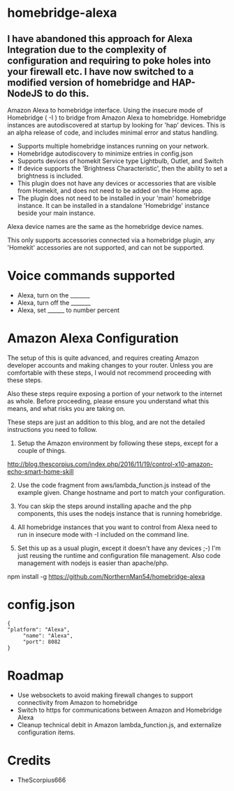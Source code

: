# homebridge-alexa

## I have abandoned this approach for Alexa Integration due to the complexity of configuration and requiring to poke holes into your firewall etc.  I have now switched to a modified version of homebridge and HAP-NodeJS to do this.

Amazon Alexa to homebridge interface.   Using the insecure mode of Homebridge ( -I )
to bridge from Amazon Alexa to homebridge.  Homebridge instances are autodiscovered
at startup by looking for 'hap' devices.   This is an alpha release of code, and
includes minimal error and status handling.  

* Supports multiple homebridge instances running on your network.
* Homebridge autodiscovery to minimize entries in config.json
* Supports devices of homekit Service type Lightbulb, Outlet, and Switch
* If device supports the 'Brightness Characteristic', then the ability to set a
brightness is included.
* This plugin does not have any devices or accessories that are visible from Homekit,
and does not need to be added on the Home app.
* The plugin does not need to be installed in your 'main' homebridge instance.  It
can be installed in a standalone 'Homebridge' instance beside your main instance.

Alexa device names are the same as the homebridge device names.

This only supports  accessories connected via a homebridge plugin, any 'Homekit'
accessories are not supported, and can not be supported.

# Voice commands supported

* Alexa, turn on the _______
* Alexa, turn off the _______
* Alexa, set ______ to number percent

# Amazon Alexa Configuration

The setup of this is quite advanced, and requires creating Amazon developer accounts
and making changes to your router.  Unless you are comfortable with these steps,
I would not recommend proceeding with these steps.

Also these steps require exposing a portion of your network to the internet
as whole. Before proceeding, please ensure you understand what this means, and what
risks you are taking on.

These steps are just an addition to this blog, and are not the detailed instructions
you need to follow.

1. Setup the Amazon environment by following these steps, except for a couple of things.

http://blog.thescorpius.com/index.php/2016/11/19/control-x10-amazon-echo-smart-home-skill

2. Use the code fragment from aws/lambda_function.js instead of the example given.
Change hostname and port to match your configuration.

3. You can skip the steps around installing apache and the php components, this uses
the nodejs instance that is running homebridge.

4. All homebridge instances that you want to control from Alexa need to run in insecure
mode with -I included on the command line.

5. Set this up as a usual plugin, except it doesn't have any devices ;-)  I'm just
reusing the runtime and configuration file management. Also code management with nodejs
is easier than apache/php.

npm install -g https://github.com/NorthernMan54/homebridge-alexa

# config.json

```
{
"platform": "Alexa",
     "name": "Alexa",
     "port": 8082
}
```

# Roadmap

* Use websockets to avoid making firewall changes to support connectivity from Amazon
to homebridge
* Switch to https for communications between Amazon and Homebridge Alexa
* Cleanup technical debit in Amazon lambda_function.js, and externalize configuration items.

# Credits
* TheScorpius666

